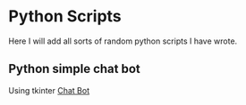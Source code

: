 # Python Scripts
Here I will add all sorts of random python scripts I have wrote.

## Python simple chat bot
Using tkinter 
[Chat Bot](https://github.com/Gruzzly-bear/The-Den/blob/master/python/Chatbot.py)



